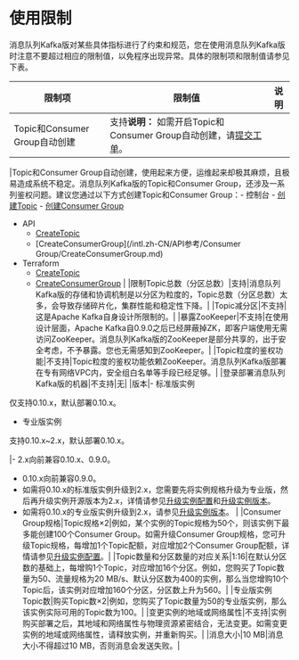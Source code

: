 # 使用限制

消息队列Kafka版对某些具体指标进行了约束和规范，您在使用消息队列Kafka版时注意不要超过相应的限制值，以免程序出现异常。具体的限制项和限制值请参见下表。

|限制项|限制值|说明|
|---|---|--|
|Topic和Consumer Group自动创建|支持**说明：** 如需开启Topic和Consumer Group自动创建，请[提交工单](https://workorder-intl.console.aliyun.com/?spm=5176.kafka.aliyun_topbar.8.79e425e8DncGA9#/ticket/add/?productId=1352)。

|Topic和Consumer Group自动创建，使用起来方便，运维起来却极其麻烦，且极易造成系统不稳定。消息队列Kafka版的Topic和Consumer Group，还涉及一系列鉴权问题。建议您通过以下方式创建Topic和Consumer Group：-   控制台
    -   [创建Topic](/intl.zh-CN/快速入门/步骤三：创建资源.md)
    -   [创建Consumer Group](/intl.zh-CN/快速入门/步骤三：创建资源.md)
-   API
    -   [CreateTopic](/intl.zh-CN/API参考/Topic/CreateTopic.md)
    -   [CreateConsumerGroup](/intl.zh-CN/API参考/Consumer Group/CreateConsumerGroup.md)
-   Terraform
    -   [CreateTopic](https://www.terraform.io/docs/providers/alicloud/r/alikafka_topic.html)
    -   [CreateConsumerGroup](https://www.terraform.io/docs/providers/alicloud/r/alikafka_consumer_group.html) |
|限制Topic总数（分区总数）|支持|消息队列Kafka版的存储和协调机制是以分区为粒度的，Topic总数（分区总数）太多，会导致存储碎片化，集群性能和稳定性下降。|
|Topic减分区|不支持|这是Apache Kafka自身设计所限制的。|
|暴露ZooKeeper|不支持|在使用设计层面，Apache Kafka自0.9.0之后已经屏蔽掉ZK，即客户端使用无需访问ZooKeeper。消息队列Kafka版的ZooKeeper是部分共享的，出于安全考虑，不予暴露。您也无需感知到ZooKeeper。|
|Topic粒度的鉴权功能|不支持|Topic粒度的鉴权功能依赖ZooKeeper。消息队列Kafka版部署在专有网络VPC内，安全组白名单等手段已经足够。|
|登录部署消息队列Kafka版的机器|不支持|无|
|版本|-   标准版实例

仅支持0.10.x，默认部署0.10.x。

-   专业版实例

支持0.10.x~2.x，默认部署0.10.x。


|-   2.x向前兼容0.10.x、0.9.0。
-   0.10.x向前兼容0.9.0。
-   如需将0.10.x的标准版实例升级到2.x，您需要先将实例规格升级为专业版，然后再升级实例开源版本为2.x，详情请参见[升级实例配置](/intl.zh-CN/用户指南/实例/升级实例配置.md)和[升级实例版本](/intl.zh-CN/用户指南/实例/升级实例版本.md)。
-   如需将0.10.x的专业版实例升级到2.x，请参见[升级实例版本](/intl.zh-CN/用户指南/实例/升级实例版本.md)。 |
|Consumer Group规格|Topic规格×2|例如，某个实例的Topic规格为50个，则该实例下最多能创建100个Consumer Group。如需升级Consumer Group规格，您可升级Topic规格，每增加1个Topic配额，对应增加2个Consumer Group配额，详情请参见[升级实例配置](/intl.zh-CN/用户指南/实例/升级实例配置.md)。|
|Topic数量和分区数量的对应关系|1:16|在默认分区数的基础上，每增购1个Topic，对应增加16个分区。例如，您购买了Topic数量为50、流量规格为20 MB/s、默认分区数为400的实例，那么当您增购10个Topic后，该实例对应增加160个分区，分区数上升为560。|
|专业版实例Topic数|购买Topic数×2|例如，您购买了Topic数量为50的专业版实例，那么该实例实际可用的Topic数为100。|
|变更实例的地域或网络属性|不支持|实例购买部署之后，其地域和网络属性与物理资源紧密结合，无法变更。如需变更实例的地域或网络属性，请释放实例，并重新购买。|
|消息大小|10 MB|消息大小不得超过10 MB，否则消息会发送失败。|

